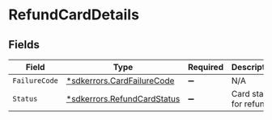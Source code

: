 # RefundCardDetails


## Fields

| Field                                                                  | Type                                                                   | Required                                                               | Description                                                            |
| ---------------------------------------------------------------------- | ---------------------------------------------------------------------- | ---------------------------------------------------------------------- | ---------------------------------------------------------------------- |
| `FailureCode`                                                          | [*sdkerrors.CardFailureCode](../../models/errors/cardfailurecode.md)   | :heavy_minus_sign:                                                     | N/A                                                                    |
| `Status`                                                               | [*sdkerrors.RefundCardStatus](../../models/errors/refundcardstatus.md) | :heavy_minus_sign:                                                     | Card status for refunds                                                |